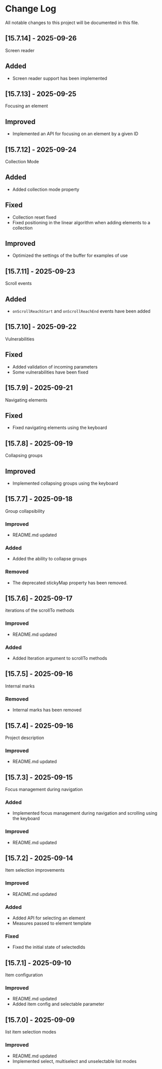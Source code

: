 # Change Log
All notable changes to this project will be documented in this file.

## [15.7.14] - 2025-09-26

Screen reader

## Added

- Screen reader support has been implemented

## [15.7.13] - 2025-09-25

Focusing an element

## Improved

- Implemented an API for focusing on an element by a given ID

## [15.7.12] - 2025-09-24

Collection Mode

## Added

- Added collection mode property

## Fixed

- Collection reset fixed
- Fixed positioning in the linear algorithm when adding elements to a collection

## Improved

- Optimized the settings of the buffer for examples of use

## [15.7.11] - 2025-09-23

Scroll events

## Added

- `onScrollReachStart` and `onScrollReachEnd` events have been added

## [15.7.10] - 2025-09-22

Vulnerabilities

## Fixed

- Added validation of incoming parameters
- Some vulnerabilities have been fixed

## [15.7.9] - 2025-09-21

Navigating elements

## Fixed

- Fixed navigating elements using the keyboard

## [15.7.8] - 2025-09-19

Collapsing groups

## Improved

- Implemented collapsing groups using the keyboard

## [15.7.7] - 2025-09-18

Group collapsibility
  
### Improved 

- README.md updated

### Added

- Added the ability to collapse groups

### Removed

- The deprecated stickyMap property has been removed.

## [15.7.6] - 2025-09-17

iterations of the scrollTo methods
  
### Improved 

- README.md updated

### Added

- Added Iteration argument to scrollTo methods

## [15.7.5] - 2025-09-16

Internal marks
  
### Removed 

- Internal marks has been removed

## [15.7.4] - 2025-09-16

Project description
  
### Improved 

- README.md updated

## [15.7.3] - 2025-09-15

Focus management during navigation
  
### Added 

- Implemented focus management during navigation and scrolling using the keyboard
  
### Improved 

- README.md updated

## [15.7.2] - 2025-09-14

Item selection improvements
  
### Improved 

- README.md updated
  
### Added 

- Added API for selecting an element
- Measures passed to element template
  
### Fixed

- Fixed the initial state of selectedIds

## [15.7.1] - 2025-09-10

Item configuration

### Improved 

- README.md updated
- Added item config and selectable parameter

## [15.7.0] - 2025-09-09

list item selection modes

### Improved 

- README.md updated
- Implemented select, multiselect and unselectable list modes
